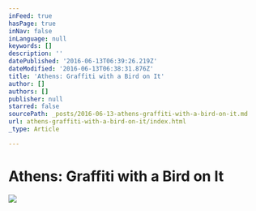 ```yaml
---
inFeed: true
hasPage: true
inNav: false
inLanguage: null
keywords: []
description: ''
datePublished: '2016-06-13T06:39:26.219Z'
dateModified: '2016-06-13T06:38:31.876Z'
title: 'Athens: Graffiti with a Bird on It'
author: []
authors: []
publisher: null
starred: false
sourcePath: _posts/2016-06-13-athens-graffiti-with-a-bird-on-it.md
url: athens-graffiti-with-a-bird-on-it/index.html
_type: Article

---
```

# Athens: Graffiti with a Bird on It
![](https://the-grid-user-content.s3-us-west-2.amazonaws.com/30617128-b386-4dbd-853c-07fc774a1529.jpg)